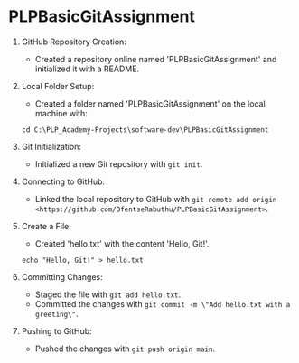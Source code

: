 # PLPBasicGitAssignment


1. GitHub Repository Creation:
   - Created a repository online named 'PLPBasicGitAssignment' and initialized it with a README.

2. Local Folder Setup:
   - Created a folder named 'PLPBasicGitAssignment' on the local machine with:
	
	`cd C:\PLP_Academy-Projects\software-dev\PLPBasicGitAssignment`

3. Git Initialization:
   - Initialized a new Git repository with `git init`.

4. Connecting to GitHub:
   - Linked the local repository to GitHub with `git remote add origin <https://github.com/OfentseRabuthu/PLPBasicGitAssignment>`.

5. Create a File:
   - Created 'hello.txt' with the content 'Hello, Git!'.

	`echo "Hello, Git!" > hello.txt`

6. Committing Changes:
   - Staged the file with `git add hello.txt`.
   - Committed the changes with `git commit -m \"Add hello.txt with a greeting\"`.

7. Pushing to GitHub:
   - Pushed the changes with `git push origin main`.
